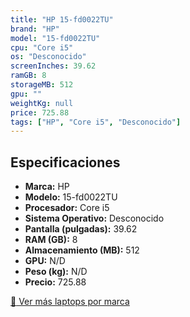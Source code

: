 ```yaml
---
title: "HP 15-fd0022TU"
brand: "HP"
model: "15-fd0022TU"
cpu: "Core i5"
os: "Desconocido"
screenInches: 39.62
ramGB: 8
storageMB: 512
gpu: ""
weightKg: null
price: 725.88
tags: ["HP", "Core i5", "Desconocido"]
---
```

## Especificaciones

- **Marca:** HP
- **Modelo:** 15-fd0022TU
- **Procesador:** Core i5
- **Sistema Operativo:** Desconocido
- **Pantalla (pulgadas):** 39.62
- **RAM (GB):** 8
- **Almacenamiento (MB):** 512
- **GPU:** N/D
- **Peso (kg):** N/D
- **Precio:** 725.88

[:rocket: Ver más laptops por marca](/brand/hp)
